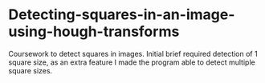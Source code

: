 # Detecting-squares-in-an-image-using-hough-transforms
Coursework to detect squares in images. Initial brief required detection of 1 square size, as an extra feature I made the program able to detect multiple square sizes.
